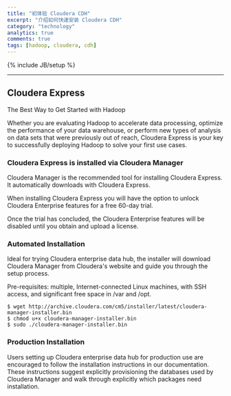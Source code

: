 ```yaml
---
title: "初体验 Cloudera CDH"
excerpt: "介绍如何快速安装 Cloudera CDH"
category: "technology"
analytics: true
comments: true
tags: [hadoop, cloudera, cdh]
---
```

{% include JB/setup %}

<!-- TODO -->

---

## Cloudera Express

The Best Way to Get Started with Hadoop

Whether you are evaluating Hadoop to accelerate data processing, optimize the performance of your data warehouse, or perform new types of analysis on data sets that were previously out of reach, Cloudera Express is your key to successfully deploying Hadoop to solve your first use cases.

### Cloudera Express is installed via Cloudera Manager

Cloudera Manager is the recommended tool for installing Cloudera Express. It automatically downloads with Cloudera Express.

When installing Cloudera Express you will have the option to unlock Cloudera Enterprise features for a free 60-day trial.

Once the trial has concluded, the Cloudera Enterprise features will be disabled until you obtain and upload a license.

### Automated Installation

Ideal for trying Cloudera enterprise data hub, the installer will download Cloudera Manager from Cloudera's website and guide you through the setup process.

Pre-requisites: multiple, Internet-connected Linux machines, with SSH access, and significant free space in /var and /opt.

```
$ wget http://archive.cloudera.com/cm5/installer/latest/cloudera-manager-installer.bin
$ chmod u+x cloudera-manager-installer.bin
$ sudo ./cloudera-manager-installer.bin
```

### Production Installation

Users setting up Cloudera enterprise data hub for production use are encouraged to follow the installation instructions in our documentation. These instructions suggest explicitly provisioning the databases used by Cloudera Manager and walk through explicitly which packages need installation.
